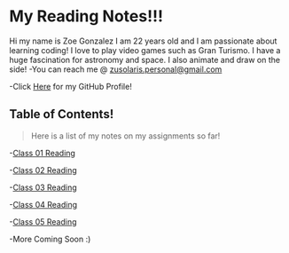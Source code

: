 # My Reading Notes!!!
Hi my name is Zoe Gonzalez I am 22 years old and I am passionate about learning coding! I love to play video games such as Gran Turismo. I have a huge fascination for astronomy and space. I also animate and draw on the side!
-You can reach me @ zusolaris.personal@gmail.com

-Click [Here](https://github.com/ZuSolaris) for my GitHub Profile!

## Table of Contents!
>Here is a list of my notes on my assignments so far!

-[Class 01 Reading](https://zusolaris.github.io/reading-notes/ReadClass)

-[Class 02 Reading](https://zusolaris.github.io/reading-notes/ReadClass2)

-[Class 03 Reading](https://zusolaris.github.io/reading-notes/ReadClass3)

-[Class 04 Reading](https://zusolaris.github.io/reading-notes/ReadClass4)

-[Class 05 Reading](https://zusolaris.github.io/reading-notes/ReadClass5)

-More Coming Soon :)




